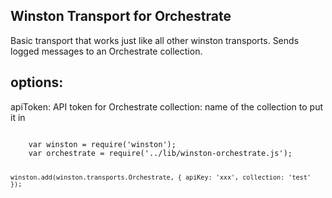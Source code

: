 ## Winston Transport for Orchestrate

Basic transport that works just like all other winston transports. Sends logged messages to an Orchestrate collection.

## options:

apiToken: API token for Orchestrate
collection: name of the collection to put it in

<code>
    var winston = require('winston');
    var orchestrate = require('../lib/winston-orchestrate.js');

    winston.add(winston.transports.Orchestrate, { apiKey: 'xxx', collection: 'test' });
</code>
